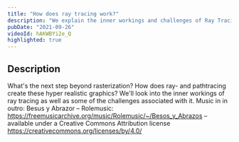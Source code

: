 ```yaml
---
title: "How does ray tracing work?"
description: "We explain the inner workings and challenges of Ray Tracing"
pubDate: "2021-09-26"
videoId: hAKWBYi2e_Q
highlighted: true
---
```



## Description

What's the next step beyond rasterization? How does ray- and pathtracing create these hyper realistic graphics? We'll look into the inner workings of ray tracing as well as some of the challenges associated with it.
Music in in outro:
Besus y Abrazor – Rolemusic: <https://freemusicarchive.org/music/Rolemusic/~/Besos_y_Abrazos> – available under a Creative Commons Attribution license <https://creativecommons.org/licenses/by/4.0/>
